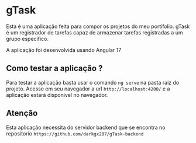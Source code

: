 # gTask

Esta é uma aplicação feita para compor os projetos do meu portifolio. 
gTask é um registrador de tarefas capaz de armazenar tarefas registradas a um grupo especifico.

A aplicação foi desenvolvida usando Angular 17

## Como testar a aplicação ?

Para testar a aplicação basta usar o comando `ng serve` na pasta raiz do projeto. Acesse em seu navegador a url `http://localhost:4200/` e a aplicação estará disponivel no navegador.

## Atenção

Esta aplicação necessita do servidor backend que se encontra no repositorio `https://github.com/darkgx207/gTask-backend`
